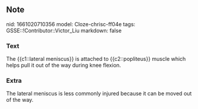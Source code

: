 ## Note
nid: 1661020710356
model: Cloze-chrisc-ff04e
tags: GSSE::!Contributor::Victor_Liu
markdown: false

### Text
The {{c1::lateral meniscus}} is attached to {{c2::popliteus}} muscle which helps pull it out of the way during knee flexion.

### Extra
The lateral meniscus is less commonly injured because it can be moved out of the way.
